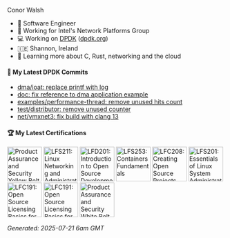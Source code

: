 Conor Walsh
- 👷 Software Engineer
- 🏢 Working for Intel's Network Platforms Group
- 💻 Working on [DPDK](https://github.com/DPDK/dpdk) ([dpdk.org](https://dpdk.org/))
- 🇮🇪 Shannon, Ireland
- 🌱 Learning more about C, Rust, networking and the cloud

#### 🔨 My Latest DPDK Commits

<!--START_SECTION:dpdk-->
* [dma/ioat: replace printf with log](https://github.com/DPDK/dpdk/commit/d34c291fe9)
* [doc: fix reference to dma application example](https://github.com/DPDK/dpdk/commit/269f027453)
* [examples/performance-thread: remove unused hits count](https://github.com/DPDK/dpdk/commit/130e99db59)
* [test/distributor: remove unused counter](https://github.com/DPDK/dpdk/commit/ccbdaaa981)
* [net/vmxnet3: fix build with clang 13](https://github.com/DPDK/dpdk/commit/e76eb560bc)
<!--END_SECTION:dpdk-->

#### 🏆 My Latest Certifications
<!--START_SECTION:badges-->
<a href="https://www.credly.com/badges/57eebe8f-8541-4c01-ba8a-d205aeae93fb" title="Product Assurance and Security Yellow Belt - Software"><img src="https://images.credly.com/size/80x80/images/dffc58a0-7857-4c6d-829b-0e50694fb86c/yellow-sw-belt.png" alt="Product Assurance and Security Yellow Belt - Software" width="80" height="80"></a>
<a href="https://www.credly.com/badges/8ab5636c-6ceb-4a61-8aea-c7cb3bc03591" title="LFS211: Linux Networking and Administration"><img src="https://images.credly.com/size/80x80/images/619bc2a6-cc83-4c1a-a23e-a663e19541b5/image.png" alt="LFS211: Linux Networking and Administration" width="80" height="80"></a>
<a href="https://www.credly.com/badges/0e31127a-724d-4f1b-b535-f352fbd35ffc" title="LFD201: Introduction to Open Source Development, Git, and Linux"><img src="https://images.credly.com/size/80x80/images/4242a5ad-bc05-4197-b482-7d5c3c58f351/blob" alt="LFD201: Introduction to Open Source Development, Git, and Linux" width="80" height="80"></a>
<a href="https://www.credly.com/badges/dde2f272-b02b-488b-8f2f-b843d6a556f8" title="LFS253: Containers Fundamentals"><img src="https://images.credly.com/size/80x80/images/cb10be8e-09e5-4f0b-bc8b-baa69e804588/blob" alt="LFS253: Containers Fundamentals" width="80" height="80"></a>
<a href="https://www.credly.com/badges/71608590-655c-455b-8b9c-188b3b0d1b36" title="LFC208: Creating Open Source Projects"><img src="https://images.credly.com/size/80x80/images/23f548d8-ceaa-4404-b06a-43c4a1b63031/blob" alt="LFC208: Creating Open Source Projects" width="80" height="80"></a>
<a href="https://www.credly.com/badges/e25b87ac-9bf0-4473-a1f3-f6bb30b94a8f" title="LFS201: Essentials of Linux System Administration"><img src="https://images.credly.com/size/80x80/images/0498414f-41d1-421b-9c5d-50df6e0d7247/LF_logobadge.png" alt="LFS201: Essentials of Linux System Administration" width="80" height="80"></a>
<a href="https://www.credly.com/badges/81a48e6b-6d1a-42c2-beab-9b52128cd3e9" title="LFC191: Open Source Licensing Basics for Software Developers"><img src="https://images.credly.com/size/80x80/images/e80f8a97-fb95-4b3d-b272-4b955b9f4025/blob" alt="LFC191: Open Source Licensing Basics for Software Developers" width="80" height="80"></a>
<a href="https://www.credly.com/badges/a97485ad-413b-478c-9d70-a3122528ffa0" title="LFC191: Open Source Licensing Basics for Software Developers"><img src="https://images.credly.com/size/80x80/images/e80f8a97-fb95-4b3d-b272-4b955b9f4025/blob" alt="LFC191: Open Source Licensing Basics for Software Developers" width="80" height="80"></a>
<a href="https://www.credly.com/badges/3b638eb8-d808-4b7e-8626-aba92efc2c15" title="Product Assurance and Security White Belt"><img src="https://images.credly.com/size/80x80/images/463c9018-6b1d-49a3-b17b-565dfa8b019a/white-belt.png" alt="Product Assurance and Security White Belt" width="80" height="80"></a>
<!--END_SECTION:badges-->

<!--START_SECTION:gen-->
_Generated: 2025-07-21  6am GMT_
<!--END_SECTION:gen-->
